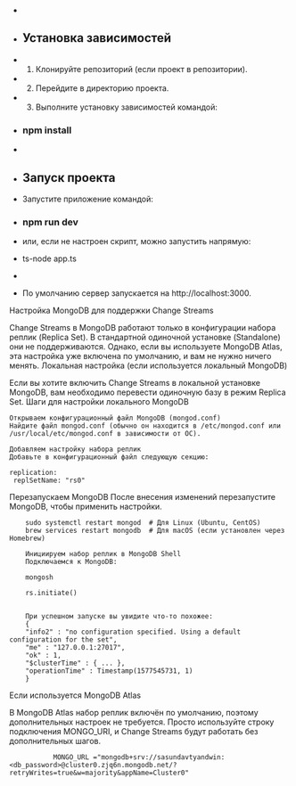 
 * 
 * ## Установка зависимостей
 * 1. Клонируйте репозиторий (если проект в репозитории).
 * 2. Перейдите в директорию проекта.
 * 3. Выполните установку зависимостей командой:

 *  ### npm install
 * 
 * ## Запуск проекта
 * Запустите приложение командой:
 *   ### npm run dev
 * или, если не настроен скрипт, можно запустить напрямую:
 *    ts-node app.ts
 * 
 * По умолчанию сервер запускается на http://localhost:3000.



 Настройка MongoDB для поддержки Change Streams

Change Streams в MongoDB работают только в конфигурации набора реплик (Replica Set). В стандартной одиночной установке (Standalone) они не поддерживаются. Однако, если вы используете MongoDB Atlas, эта настройка уже включена по умолчанию, и вам не нужно ничего менять.
Локальная настройка (если используется локальный MongoDB)

Если вы хотите включить Change Streams в локальной установке MongoDB, вам необходимо перевести одиночную базу в режим Replica Set.
Шаги для настройки локального MongoDB

    Открываем конфигурационный файл MongoDB (mongod.conf)
    Найдите файл mongod.conf (обычно он находится в /etc/mongod.conf или /usr/local/etc/mongod.conf в зависимости от ОС).

    Добавляем настройку набора реплик
    Добавьте в конфигурационный файл следующую секцию:

    replication:
     replSetName: "rs0"

Перезапускаем MongoDB
После внесения изменений перезапустите MongoDB, чтобы применить настройки.
       
        sudo systemctl restart mongod  # Для Linux (Ubuntu, CentOS)
        brew services restart mongodb  # Для macOS (если установлен через Homebrew)

        Инициируем набор реплик в MongoDB Shell
        Подключаемся к MongoDB:

        mongosh

        rs.initiate() 


        При успешном запуске вы увидите что-то похожее:
        {
        "info2" : "no configuration specified. Using a default configuration for the set",
        "me" : "127.0.0.1:27017",
        "ok" : 1,
        "$clusterTime" : { ... },
        "operationTime" : Timestamp(1577545731, 1)
        }

Если используется MongoDB Atlas

В MongoDB Atlas набор реплик включён по умолчанию, поэтому дополнительных настроек не требуется. Просто используйте строку подключения MONGO_URI, и Change Streams будут работать без дополнительных шагов.
  
               MONGO_URL ="mongodb+srv://sasundavtyandwin:<db_password>@cluster0.zjq6n.mongodb.net/?retryWrites=true&w=majority&appName=Cluster0"
